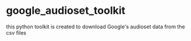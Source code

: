 # google_audioset_toolkit
this python toolkit is created to download Google's audioset data from the csv files
